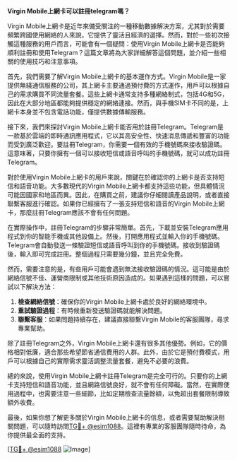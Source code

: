 **Virgin Mobile上網卡可以註冊telegram嗎？**

Virgin Mobile上網卡是近年來備受關注的一種移動數據解決方案，尤其對於需要頻繁跨國使用網絡的人來說，它提供了靈活且經濟的選擇。然而，對於一些初次接觸這種服務的用戶而言，可能會有一個疑問：使用Virgin Mobile上網卡是否能夠順利註冊和使用Telegram？這篇文章將為大家詳細解答這個問題，並介紹一些相關的使用技巧和注意事項。

首先，我們需要了解Virgin Mobile上網卡的基本運作方式。Virgin Mobile是一家提供無綫通信服務的公司，其上網卡主要通過預付費的方式運作，用戶可以根據自己的需求購買不同流量套餐。這些上網卡通常支持多種網絡制式，包括4G和5G，因此在大部分地區都能夠提供穩定的網絡連接。然而，與手機SIM卡不同的是，上網卡本身並不包含電話功能，僅提供數據傳輸服務。

接下來，我們來探討Virgin Mobile上網卡能否用於註冊Telegram。Telegram是一款基於雲端的即時通訊應用程式，它以其高安全性、快速消息傳遞和豐富的功能而受到廣泛歡迎。要註冊Telegram，你需要一個有效的手機號碼來接收驗證碼。這意味著，只要你擁有一個可以接收短信或語音呼叫的手機號碼，就可以成功註冊Telegram。

對於使用Virgin Mobile上網卡的用戶來說，關鍵在於確認你的上網卡是否支持短信和語音功能。大多數現代的Virgin Mobile上網卡都支持這些功能，但具體情況可能因國家和地區而異。因此，在購買之前，建議你仔細閱讀產品說明，或者直接聯繫客服進行確認。如果你已經擁有了一張支持短信和語音的Virgin Mobile上網卡，那麼註冊Telegram應該不會有任何問題。

在實際操作中，註冊Telegram的步驟非常簡單。首先，下載並安裝Telegram應用程式到你的智能手機或其他設備上。然後，打開應用程式並輸入你的手機號碼。Telegram會自動發送一條驗證短信或語音呼叫到你的手機號碼。接收到驗證碼後，輸入即可完成註冊。整個過程只需要幾分鐘，並且完全免費。

然而，需要注意的是，有些用戶可能會遇到無法接收驗證碼的情況。這可能是由於網絡信號不佳、運營商限制或其他技術原因造成的。如果遇到這樣的問題，可以嘗試以下解決方法：

1. **檢查網絡信號**：確保你的Virgin Mobile上網卡處於良好的網絡環境中。
2. **重試驗證過程**：有時候重新發送驗證碼就能解決問題。
3. **聯繫客服**：如果問題持續存在，建議直接聯繫Virgin Mobile的客服團隊，尋求專業幫助。

除了註冊Telegram之外，Virgin Mobile上網卡還有很多其他優勢。例如，它的價格相對低廉，適合那些希望節省通信費用的人群。此外，由於它是預付費模式，用戶可以根據自己的實際需求靈活調整流量套餐，避免不必要的浪費。

總的來說，使用Virgin Mobile上網卡註冊Telegram是完全可行的。只要你的上網卡支持短信和語音功能，並且網路信號良好，就不會有任何障礙。當然，在實際使用過程中，也需要注意一些細節，比如定期檢查流量餘額，以免超出套餐限制導致額外收費。

最後，如果你想了解更多關於Virgin Mobile上網卡的信息，或者需要幫助解決相關問題，可以隨時訪問[TG💪+ @esim1088](https://t.me/s/esim1088)。這裡有專業的客服團隊隨時待命，為你提供最全面的支持。

[[TG💪+ @esim1088](https://t.me/s/esim1088) ![Image](https://i.postimg.cc/4NQfJmqS/Snipaste-2025-05-13-00-14-12.png)]